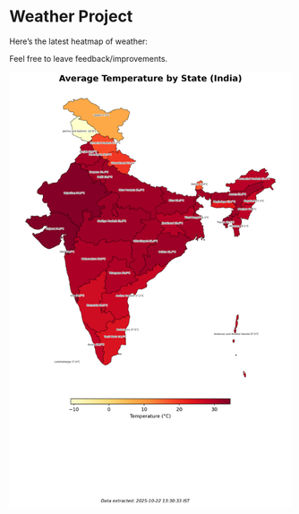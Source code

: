 # Weather Project

Here’s the latest heatmap of weather:

Feel free to leave feedback/improvements.

![India Heatmap](docs/assets/india_heatmap.png?v=F88F23)
